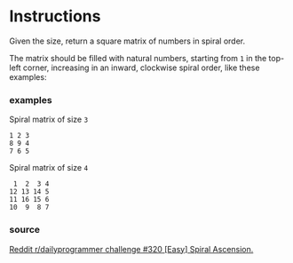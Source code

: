 # Instructions

Given the size, return a square matrix of numbers in spiral order.

The matrix should be filled with natural numbers, starting from `1` in the top-left corner, increasing in an inward, clockwise spiral order, like these examples:

### examples

Spiral matrix of size `3`

```
1 2 3
8 9 4
7 6 5
```

Spiral matrix of size `4`

```
 1  2  3 4
12 13 14 5
11 16 15 6
10  9  8 7
```

### source

[Reddit r/dailyprogrammer challenge #320 [Easy] Spiral Ascension.](https://www.reddit.com/r/dailyprogrammer/comments/6i60lr/20170619_challenge_320_easy_spiral_ascension/)
